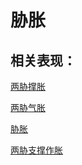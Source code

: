 # 胁胀## 相关表现：[两胁撑胀](https://www.gmzyjc.com/search/result?wd=两胁撑胀)[两胁气胀](https://www.gmzyjc.com/search/result?wd=两胁气胀)[胁胀](https://www.gmzyjc.com/search/result?wd=胁胀)[两胁支撑作胀](https://www.gmzyjc.com/search/result?wd=两胁支撑作胀)